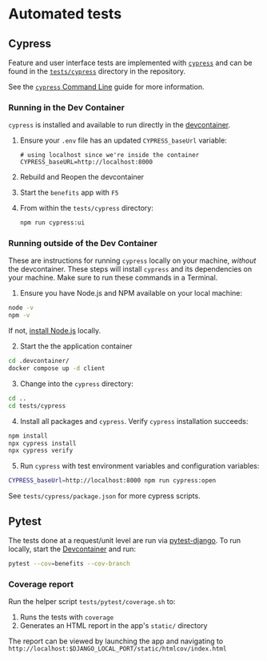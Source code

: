# Automated tests

## Cypress

Feature and user interface tests are implemented with [`cypress`](https://www.cypress.io/) and can be found in the
[`tests/cypress`](https://github.com/cal-itp/benefits/tree/dev/tests/cypress) directory in the repository.

See the [`cypress` Command Line](https://docs.cypress.io/guides/guides/command-line) guide for more information.

### Running in the Dev Container

`cypress` is installed and available to run directly in the [devcontainer](../development/README.md#vs-code-with-devcontainers).

1. Ensure your `.env` file has an updated `CYPRESS_baseUrl` variable:

    ```env
    # using localhost since we're inside the container
    CYPRESS_baseURL=http://localhost:8000
    ```

2. Rebuild and Reopen the devcontainer
3. Start the `benefits` app with `F5`
4. From within the `tests/cypress` directory:

    ```bash
    npm run cypress:ui
    ```

### Running outside of the Dev Container

These are instructions for running `cypress` locally on your machine, *without* the devcontainer. These steps
will install `cypress` and its dependencies on your  machine. Make sure to run these commands in a Terminal.

1. Ensure you have Node.js and NPM available on your local machine:

```bash
node -v
npm -v
```

If not, [install Node.js](https://nodejs.org/en/download/) locally.

2. Start the the application container

```bash
cd .devcontainer/
docker compose up -d client
```

3. Change into the `cypress` directory:

```bash
cd ..
cd tests/cypress
```

4. Install all packages and `cypress`. Verify `cypress` installation succeeds:

```bash
npm install
npx cypress install
npx cypress verify
```

5. Run `cypress` with test environment variables and configuration variables:

```bash
CYPRESS_baseUrl=http://localhost:8000 npm run cypress:open
```

See `tests/cypress/package.json` for more cypress scripts.

## Pytest

The tests done at a request/unit level are run via [pytest-django](https://pytest-django.readthedocs.io/en/latest/index.html). To run locally, start the [Devcontainer](../development/README.md) and run:

```bash
pytest --cov=benefits --cov-branch
```

### Coverage report

Run the helper script `tests/pytest/coverage.sh` to:

1. Runs the tests with `coverage`
2. Generates an HTML report in the app's `static/` directory

The report can be viewed by launching the app and navigating to `http://localhost:$DJANGO_LOCAL_PORT/static/htmlcov/index.html`
